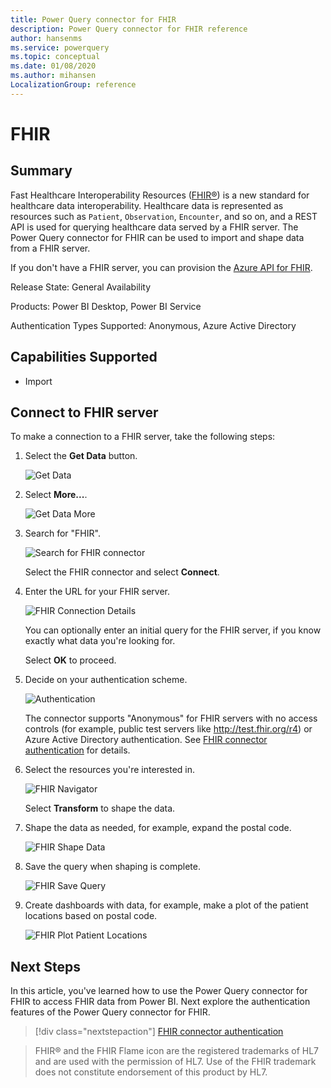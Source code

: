 ```yaml
---
title: Power Query connector for FHIR
description: Power Query connector for FHIR reference
author: hansenms
ms.service: powerquery
ms.topic: conceptual
ms.date: 01/08/2020
ms.author: mihansen
LocalizationGroup: reference
---
```


# FHIR

## Summary

Fast Healthcare Interoperability Resources ([FHIR&reg;](https://hl7.org/fhir)) is a new standard for healthcare data interoperability. Healthcare data is represented as resources such as `Patient`, `Observation`, `Encounter`, and so on, and a REST API is used for querying healthcare data served by a FHIR server. The Power Query connector for FHIR can be used to import and shape data from a FHIR server.

If you don't have a FHIR server, you can provision the [Azure API for FHIR](/azure/healthcare-apis/).

Release State: General Availability

Products: Power BI Desktop, Power BI Service

Authentication Types Supported: Anonymous, Azure Active Directory

## Capabilities Supported

* Import

## Connect to FHIR server

To make a connection to a FHIR server, take the following steps:

1. Select the **Get Data** button.

    ![Get Data](FHIR-GetData.png)

1. Select **More...**.

    ![Get Data More](FHIR-GetData-More.png)

1. Search for "FHIR".

    ![Search for FHIR connector](FHIR-Search-Connector.png)

    Select the FHIR connector and select **Connect**.

1. Enter the URL for your FHIR server.

    ![FHIR Connection Details](FHIR-Connection-Details.png)

    You can optionally enter an initial query for the FHIR server, if you know exactly what data you're looking for.

    Select **OK** to proceed.

1. Decide on your authentication scheme.

    ![Authentication](FHIR-Sign-In.png)

    The connector supports "Anonymous" for FHIR servers with no access controls (for example, public test servers like http://test.fhir.org/r4) or Azure Active Directory authentication. See [FHIR connector authentication](FHIR-Authentication.md) for details.

1. Select the resources you're interested in.

    ![FHIR Navigator](FHIR-Navigator.png)

    Select **Transform** to shape the data.

1. Shape the data as needed, for example, expand the postal code.

    ![FHIR Shape Data](FHIR-ShapeData.png)

1. Save the query when shaping is complete.

    ![FHIR Save Query](FHIR-SaveQuery.png)

1. Create dashboards with data, for example, make a plot of the patient locations based on postal code.

    ![FHIR Plot Patient Locations](FHIR-PlotPatientlocations.png)

## Next Steps

In this article, you've learned how to use the Power Query connector for FHIR to access FHIR data from Power BI. Next explore the authentication features of the Power Query connector for FHIR.

>[!div class="nextstepaction"]
>[FHIR connector authentication](FHIR-Authentication.md)

> FHIR&reg; and the FHIR Flame icon are the registered trademarks of HL7 and are used with the permission of HL7. Use of the FHIR trademark does not constitute endorsement of this product by HL7.